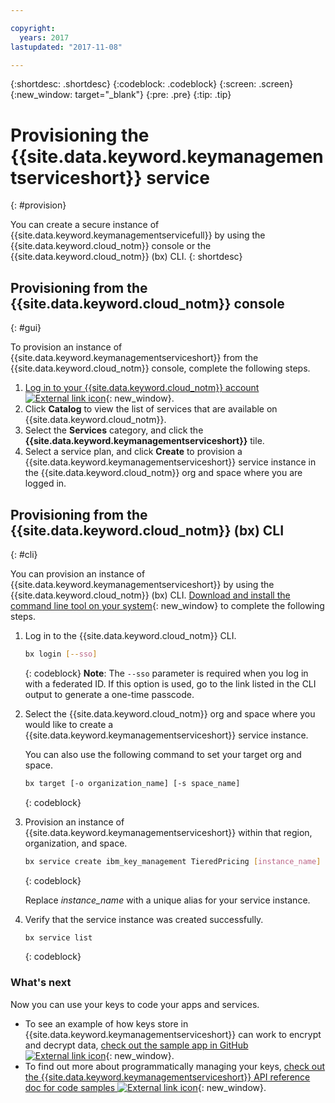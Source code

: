 ```yaml
---

copyright:
  years: 2017
lastupdated: "2017-11-08"

---
```


{:shortdesc: .shortdesc}
{:codeblock: .codeblock}
{:screen: .screen}
{:new_window: target="_blank"}
{:pre: .pre}
{:tip: .tip}

# Provisioning the {{site.data.keyword.keymanagementserviceshort}} service
{: #provision}

You can create a secure instance of {{site.data.keyword.keymanagementservicefull}} by using the {{site.data.keyword.cloud_notm}} console or the {{site.data.keyword.cloud_notm}} (bx) CLI.
{: shortdesc}

## Provisioning from the {{site.data.keyword.cloud_notm}} console
{: #gui}

To provision an instance of {{site.data.keyword.keymanagementserviceshort}} from the {{site.data.keyword.cloud_notm}} console, complete the following steps.

1. [Log in to your {{site.data.keyword.cloud_notm}} account ![External link icon](../../icons/launch-glyph.svg "External link icon")](https://console.bluemix.net/){: new_window}.
2. Click **Catalog** to view the list of services that are available on {{site.data.keyword.cloud_notm}}.
3. Select the **Services** category, and click the **{{site.data.keyword.keymanagementserviceshort}}** tile.
5. Select a service plan, and click **Create** to provision a {{site.data.keyword.keymanagementserviceshort}} service instance in the {{site.data.keyword.cloud_notm}} org and space where you are logged in.

## Provisioning from the {{site.data.keyword.cloud_notm}} (bx) CLI
{: #cli}

You can provision an instance of {{site.data.keyword.keymanagementserviceshort}} by using the {{site.data.keyword.cloud_notm}} (bx) CLI. [Download and install the command line tool on your system](https://clis.ng.bluemix.net/ui/home.html){: new_window} to complete the following steps.

1. Log in to the {{site.data.keyword.cloud_notm}} CLI.

    ```sh
    bx login [--sso]
    ```
    {: codeblock}
    **Note**: The `--sso` parameter is required when you log in with a federated ID. If this option is used, go to the link listed in the CLI output to generate a one-time passcode.

2. Select the {{site.data.keyword.cloud_notm}} org and space where you would like to create a {{site.data.keyword.keymanagementserviceshort}} service instance.

    You can also use the following command to set your target org and space.

    ```sh
    bx target [-o organization_name] [-s space_name]
    ```
    {: codeblock}

3. Provision an instance of {{site.data.keyword.keymanagementserviceshort}} within that region, organization, and space.

    ```sh
    bx service create ibm_key_management TieredPricing [instance_name]
    ```
    {: codeblock}

    Replace _instance_name_ with a unique alias for your service instance.

4. Verify that the service instance was created successfully.

    ```sh
    bx service list
    ```
    {: codeblock}


### What's next

Now you can use your keys to code your apps and services.

- To see an example of how keys store in {{site.data.keyword.keymanagementserviceshort}} can work to encrypt and decrypt data, [check out the sample app in GitHub ![External link icon](../../icons/launch-glyph.svg "External link icon")](https://github.com/IBM-Bluemix/key-protect-helloworld-python){: new_window}.
- To find out more about programmatically managing your keys, [check out the {{site.data.keyword.keymanagementserviceshort}} API reference doc for code samples ![External link icon](../../icons/launch-glyph.svg "External link icon")](https://console.ng.bluemix.net/apidocs/639){: new_window}.
